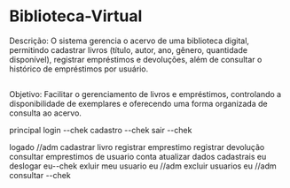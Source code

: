 # Biblioteca-Virtual
Descrição: O sistema gerencia o acervo de uma biblioteca digital, permitindo cadastrar livros (título, autor, ano, gênero, quantidade disponível), registrar empréstimos e devoluções, além de consultar o histórico de empréstimos por usuário.
##
Objetivo: Facilitar o gerenciamento de livros e empréstimos, controlando a disponibilidade de exemplares e oferecendo uma forma organizada de consulta ao acervo.

principal
login --chek
cadastro --chek
sair --chek

logado
//adm cadastrar livro
registrar emprestimo
registrar devolução
consultar emprestimos de usuario
conta
    atualizar dados cadastrais eu
    deslogar eu--chek
    exluir meu usuario eu 
    //adm excluir usuarios eu
    //adm consultar --chek
